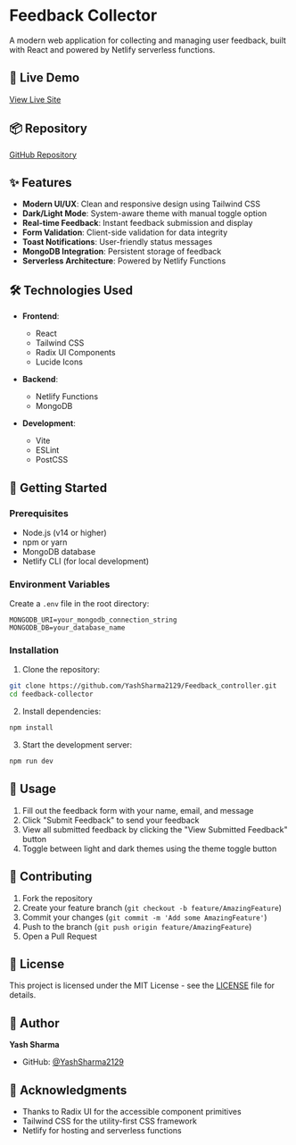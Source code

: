 # Feedback Collector

A modern web application for collecting and managing user feedback, built with React and powered by Netlify serverless functions.

## 🚀 Live Demo

[View Live Site](https://feedback-collector-yash.netlify.app/)

## 📦 Repository

[GitHub Repository](https://github.com/YashSharma2129/Feedback_controller)

## ✨ Features

- **Modern UI/UX**: Clean and responsive design using Tailwind CSS
- **Dark/Light Mode**: System-aware theme with manual toggle option
- **Real-time Feedback**: Instant feedback submission and display
- **Form Validation**: Client-side validation for data integrity
- **Toast Notifications**: User-friendly status messages
- **MongoDB Integration**: Persistent storage of feedback
- **Serverless Architecture**: Powered by Netlify Functions

## 🛠️ Technologies Used

- **Frontend**:
  - React
  - Tailwind CSS
  - Radix UI Components
  - Lucide Icons

- **Backend**:
  - Netlify Functions
  - MongoDB

- **Development**:
  - Vite
  - ESLint
  - PostCSS

## 🚀 Getting Started

### Prerequisites

- Node.js (v14 or higher)
- npm or yarn
- MongoDB database
- Netlify CLI (for local development)

### Environment Variables

Create a `.env` file in the root directory:

```env
MONGODB_URI=your_mongodb_connection_string
MONGODB_DB=your_database_name
```

### Installation

1. Clone the repository:
```bash
git clone https://github.com/YashSharma2129/Feedback_controller.git
cd feedback-collector
```

2. Install dependencies:
```bash
npm install
```

3. Start the development server:
```bash
npm run dev
```

## 📝 Usage

1. Fill out the feedback form with your name, email, and message
2. Click "Submit Feedback" to send your feedback
3. View all submitted feedback by clicking the "View Submitted Feedback" button
4. Toggle between light and dark themes using the theme toggle button

## 🤝 Contributing

1. Fork the repository
2. Create your feature branch (`git checkout -b feature/AmazingFeature`)
3. Commit your changes (`git commit -m 'Add some AmazingFeature'`)
4. Push to the branch (`git push origin feature/AmazingFeature`)
5. Open a Pull Request

## 📄 License

This project is licensed under the MIT License - see the [LICENSE](LICENSE) file for details.

## 👤 Author

**Yash Sharma**

- GitHub: [@YashSharma2129](https://github.com/YashSharma2129)

## 🙏 Acknowledgments

- Thanks to Radix UI for the accessible component primitives
- Tailwind CSS for the utility-first CSS framework
- Netlify for hosting and serverless functions